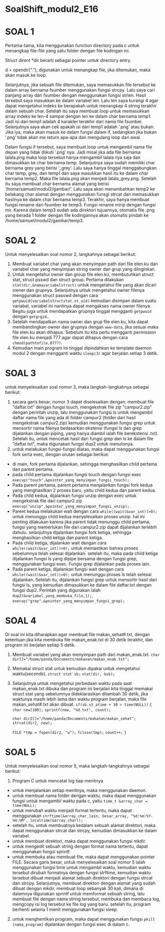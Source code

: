 # SoalShift_modul2_E16
# SOAL 1
Pertama-tama, kita menggunakan function directory pada c untuk menangkap file-file yang satu folder dengan file kodingan ini. 

Struct dirent *dir berarti sebagai pointer untuk directory entry. 

d = opendir("."); digunakan untuk menangkap file, jika ditemukan, maka akan masuk ke loop.

Selanjutnya, jika sebuah file ditemukan, saya memasukkan file tersebut ke dalam array bernama fsumber menggunakan fungsi strcpy. Lalu saya cari panjang array dari fsumber dengan menggunakan fungsi strlen. Hasil tersebut saya masukkan ke dalam variabel len. Lalu len saya kurangi 4 agar dapat mengetahui indeks ke berapakah untuk menangkap 4 string terakhir dalam sebuah char. Setelah itu saya membuat loop untuk memasukkan array indeks ke len-4 sampai dengan len ke dalam char bernama temp1. Jadi isi dari temp1 adalah 4 karakter terakhir dari nama file fsumber. Selanjutnya saya akan cek apakah isi dari temp1 adalah ‘.png’ atau bukan. Jika iya, maka akan masuk ke dalam fungsi dalam if, sedangkan jika bukan ‘.png’ tidak akan me return apa-apa dan mengulang loop dari awal.

Dalam fungsi if tersebut, saya membuat loop untuk mengambil nama file depan yang tidak diikuti ‘.png’ nya. Jadi misal jika ada file bernama lalala.png maka loop tersebut hanya mengambil lalala nya saja dan dimasukkan ke char bernama temp. Selanjutnya saya sudah memiliki char bernama grey yang berisi ‘_grey’. Lalu saya hanya tinggal menggabungkan char temp, grey, dan temp1 dan saya masukkan hasil itu ke dalam char bernama temp2. Maka file lalala.png akan menjadi lalala_grey.png. Setelah itu saya membuat char bernama alamat yang berisi ‘/home/samuel/modul2/gambar/’. Lalu saya akan menambahkan temp2 ke belakang char alamat dengan menggunakan funsgi strcat dan memasukkan hasilnya ke dalam char bernama temp3. Terakhir, saya hanya membuat fungsi rename dari fsumber ke temp3. Fungsi rename mirip dengan fungsi mv. Karena dalam temp3 sudah ada direktori tujuannya, otomatis file .png yang berada 1 folder dengan file kodingannya akan otomatis pindah ke /home/samuel/modul2/gambar/temp3. 
# SOAL 2
Untuk menyelesaikan soal nomor 2, langkahnya sebagai berikut:
1. Membuat variabel char yang akan menyimpan path dari file elen.ku dan variabel char yang menyimpan string owner dan grup yang diinginkan.
2. Untuk mengetahui owner dan group file elen.ku, membutuhkan struct stat, struct psswd dan struct group. Pertama dilakukan `stat(dir,&namavariabelstruct)` untuk mengetahui file yang akan dicari owner dan grupnya. Selanjutnya untuk mengetahui owner filenya menggunakan struct passwd dengan cara `getpwuid(variabelstructstat.st_uid)` kemudian disimpan dalam suatu variabel, variabel ini nantinya dapat mengakses nama owner filenya. Begitu juga untuk mendapatkan grupnya tinggal mengganti `getpwuid` dengan `getgrgid`..
3. Setelah mendapatkan nama owner dan grup file elen.ku, kita dapat membandingkan owner dan grupnya dengan `www-data`, jika sesuai maka file elen.ku akan dihapus. Sebelum itu kita perlu mengganti permission file elen.ku menjadi 777 agar dapat dihapus dengan cara `chmod(pathtofile,0777)`.
4. Kemudian main program ini tinggal dipindahkan ke template daemon modul 2 dengan mengganti waktu `sleep(3)` agar berjalan setiap 3 detik.
# SOAL 3
untuk menyelesaikan soal nomor 3, maka langkah-langkahnya sebagai berikut:
1. secara garis besar, nomor 3 dapat diselesaikan dengan: membuat file "daftar.txt" dengan fungsi touch, mengekstrak file zip "campur2.zip" dengan perintah unzip, lalu menggunakan fungsi ls untuk mengambil daftar nama file yang ada di folder campur2 (folder dari hasil mengekstrak campur2.zip) kemudian menggunakan fungsi grep untuk mensortir nama filenya bedasarkan ekstensi (fungsi ls dan grep dijalankan dengan piping, yang hanya diambil ialah file berekstensi .txt). Setelah itu, untuk mencetak hasil dari fungsi grep dan ls ke dalam file "daftar.txt", maka digunakan fungsi dup2 untuk menulisnya.
2. untuk melakukan fungsi-fungsi diatas, maka dapat menggunakan fungsi fork serta exec, dengan urutan sebagai berikut:
- di main, fork pertama dijalankan, sehingga menghasilkan child pertama dan parent pertama.
- pada child pertama dijalankan fungsi touch dengan fungsi exec `execvp("touch",&pointer_yang_menyimpan_fungsi_touch);`
- Pada parent pertama, parent pertama menjalankan fungsi fork kedua yang menghasilkan 2 proses baru, yaitu child kedua dan parent kedua.
- Pada child kedua, dijalankan fungsi unzip dengan exec untuk mengekstrak file dari campur2.zip `execvp("unzip",&pointer_yang_menyimpan_fungsi_unzip);`. 
- Parent kedua melakukan wait dengan cara `while((wait(&var_int))>0);` untuk menunggu child kedua menyelesaikan proses unzip. hal ini penting dilakukan karena jika parent tidak menunggu child pertama, fungsi yang memerlukan file dari campur2.zip dapat dijalankan terlebih dahulu. selanjutnya dijalankan fungsi fork ketiga, sehingga menghasilkan child ketiga dan parent ketiga.
- Pada child ketiga, dijalankan wait dengan cara `while((wait(&var_int))>0);` untuk memastikan bahwa proses sebelumnya telah selesai dijalankan. setelah itu, maka pada child ketiga dijalankan fungsi ls yang dipipe bersama dengan fungsi grep, menggunakan fungsi exec. Fungsi grep dijalankan pada proses lain.
- Pada parent ketiga, dijalankan fungsi wait dengan cara `while((wait(&var_int))>0);` untuk menunggu proses ls telah selesai dijalankan.  Setelah itu, dijalankan fungsi grep untuk mensortir hasil dari fungsi ls, yang kemudian dimasukkan ke dalam file daftar.txt dengan fungsi dup2. Perintah yang digunakan ialah `dup2(&variabel_yang_membuka_file,1);`, `execvp("grep",&pointer_yang_menyimpan_fungsi_grep);`
# SOAL 4
Di soal ini kita diharapkan agar membuat file makan_sehat#.txt, dengan ketentuan jika kita membuka file makan_enak.txt di 30 detik terakhir, dan program ini berjalan setiap 5 detik.
1. Membuat variabel yang akan menyimpan path dari makan_enak.txt.
    `char dir[]="/home/panda/Documents/makanan/makan_enak.txt";`
2. Memakai struct stat untuk kemudian dipakai untuk mengetahui waktu(seconds).
`struct stat sb;`
`stat(dir, &sb);`
3. Selanjutnya untuk mengetahui perbedaan waktu pada saat makan_enak.txt dibuka dan program ini berjalan kita tinggal memakai struct stat yang sebelumnya dideklarasikan ditambah 30 detik, jika waktunya masih lebih lama dari waktu program berjalan, maka file makan_sehat#.txt akan dibuat.
    `if(sb.st_atime + 30 > time(NULL))`
    `{`
      `char new[100];`
      `sprintf(new, "%d.txt", count);`

      `char dir2[]="/home/panda/Documents/makanan/makan_sehat";`
      `strcat(dir2, new);`
      
      `FILE *tmp = fopen(dir2, "w");`
      `fclose(tmp);`
      `count++;`
    `}`
# SOAL 5
Untuk menyelesaikan soal nomor 5, maka langkah-langkahnya sebagai berikut:
1. Program C untuk mencatat log tiap menitnya
- untuk menjalankan setiap menitnya, maka menggunakan daemon.
- untuk membuat nama folder dengan waktu, maka dapat menggunakan fungsi untuk mengambil waktu pada c, yaitu `time_t &array_char = time(NULL);`
- untuk merubah waktu menjadi format tertentu, maka dapat menggunakan `strftime(&array_char_lain, besar_array, "%d:%m:%Y-%H:%M", localtime(&array_char));`
- setelah itu, untuk membuatnya kedalam sebuah alamat direktori, maka dapat menggunakan strcat  dan strcpy, kemudian dimasukkan ke dalam variabel.
- untuk membuat direktori, maka dapat menggunakan fungsi mkdir.
- untuk mengedit sebuah string dengan format nama tertentu, dapat menggunakan fungsi sprintf.
- untuk membuka atau membuat file, maka dapat menggunakan pointer FILE.
Secara garis besar, untuk menyelesaikan soal nomor 5 ialah menggunakan fungsi time untuk mengambil waktu, kemudian waktu tersebut dirubah formatnya dengan fungsi strftime, kemudian waktu tersebut dibuat menjadi alamat sebuah direktori dengan fungsi strcat dan strcpy. Selanjutnya, membuat direktori dengan alamat yang sudah dibuat dengan mkdir, membuat loop sebanyak 30 kali, dimana di dalamnya digunakan sprintf untuk memformat sebuah string, lalu membuat file dengan nama string tersebut, membuka dan membaca log, mengcopy isi log tersebut ke file log yang baru. setelah itu, program berhenti selama 1 menit menggunakan fungsi sleep.
2. untuk menghentikan program, maka dapat menggunakan fungsi `pkill [nama_program]` dijalankan dengan fungsi exec di dalam c.
